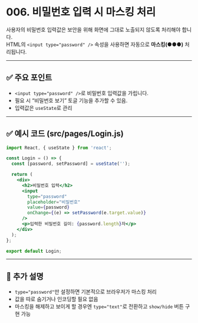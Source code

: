 # 006. 비밀번호 입력 시 마스킹 처리

사용자의 비밀번호 입력값은 보안을 위해 화면에 그대로 노출되지 않도록 처리해야 합니다.  
HTML의 `<input type="password" />` 속성을 사용하면 자동으로 **마스킹(●●●)** 처리됩니다.

---

## ✅ 주요 포인트
- `<input type="password" />`로 비밀번호 입력값을 가립니다.
- 필요 시 “비밀번호 보기” 토글 기능을 추가할 수 있음.
- 입력값은 `useState`로 관리

---

## ✅ 예시 코드 (src/pages/Login.js)

```jsx
import React, { useState } from 'react';

const Login = () => {
  const [password, setPassword] = useState('');

  return (
    <div>
      <h2>비밀번호 입력</h2>
      <input
        type="password"
        placeholder="비밀번호"
        value={password}
        onChange={(e) => setPassword(e.target.value)}
      />
      <p>입력한 비밀번호 길이: {password.length}자</p>
    </div>
  );
};

export default Login;
```

---

## 📝 추가 설명
- `type="password"`만 설정하면 기본적으로 브라우저가 마스킹 처리
- 값을 따로 숨기거나 인코딩할 필요 없음
- 마스킹을 해제하고 보이게 할 경우엔 `type="text"`로 전환하고 `show/hide` 버튼 구현 가능
